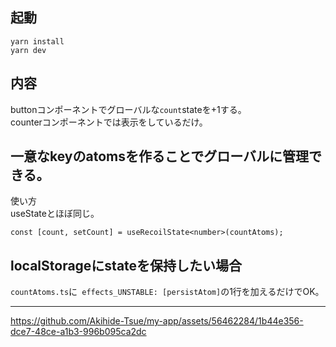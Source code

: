 ## 起動
`yarn install`  
`yarn dev`

## 内容
buttonコンポーネントでグローバルな`count`stateを+1する。  
counterコンポーネントでは表示をしているだけ。

## 一意なkeyのatomsを作ることでグローバルに管理できる。
使い方  
useStateとほぼ同じ。
```
const [count, setCount] = useRecoilState<number>(countAtoms);
```

## localStorageにstateを保持したい場合
`countAtoms.ts`に` effects_UNSTABLE: [persistAtom]`の1行を加えるだけでOK。

---
https://github.com/Akihide-Tsue/my-app/assets/56462284/1b44e356-dce7-48ce-a1b3-996b095ca2dc

